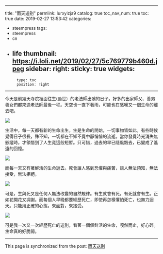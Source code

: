 
---
title: "雨天送别"
permlink: lurxyizja9
catalog: true
toc_nav_num: true
toc: true
date: 2019-02-27 13:53:42
categories:
- steempress
tags:
- steempress
- cn
- life
thumbnail: https://i.loli.net/2019/02/27/5c769779b460d.jpeg
sidebar:
    right:
        sticky: true
widgets:
    -
        type: toc
        position: right
---


今天是前幾天寺院裡面往生(過世）的老法師出殯的日子。好多的出家師父、善男善女們都來送老法師最後一程。天空也一直下著雨，可能也在感嘆又一個生命的離去吧。

![](https://i.loli.net/2019/02/27/5c769779b460d.jpeg)

生活中，每一天都有新的生命出生。生是生命的開始，一切事物皆如此。有些時候覺得日子很長，殊不知，一切都在不知不覺中靜悄悄的流逝。當你發覺時光消失無影蹤時，才領悟到了人生竟這般短暫。只可惜，過去的早已隨風飄去，已變成了遙遠的回憶。

![](https://i.loli.net/2019/02/27/5c769840e32a0.jpeg)

而每一天又有著鮮活的生命逝去。死會讓人感到恐懼與痛苦，讓人無法預知，無法接受，無法拒絕。

![](https://i.loli.net/2019/02/27/5c7695543001c.jpeg)

可是，生與死又是任何人無法改變的自然規律。有生就會有死，有死就會有生。正如花開花又凋謝。而每個人早晚都要經歷死亡，即使再怎樣懼怕死亡，也無力迴天。只能用正確的心態，來面對，來接受。

![](https://i.loli.net/2019/02/27/5c769377de6eb.jpeg)

可是我一次又一次經歷死亡的送別，看著一個個鮮活的生命，嘎然而止，好心碎。生命真的好脆弱。

- - -

This page is synchronized from the post: [雨天送别](https://steemit.com/@sunai/lurxyizja9)
